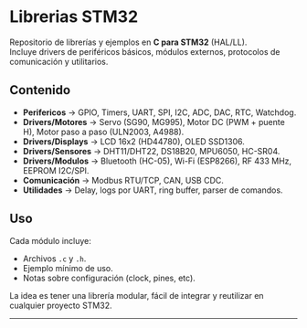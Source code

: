 # Librerias STM32

Repositorio de librerías y ejemplos en **C para STM32** (HAL/LL).  
Incluye drivers de periféricos básicos, módulos externos, protocolos de comunicación y utilitarios.

## Contenido

- **Perifericos** → GPIO, Timers, UART, SPI, I2C, ADC, DAC, RTC, Watchdog.  
- **Drivers/Motores** → Servo (SG90, MG995), Motor DC (PWM + puente H), Motor paso a paso (ULN2003, A4988).  
- **Drivers/Displays** → LCD 16x2 (HD44780), OLED SSD1306.  
- **Drivers/Sensores** → DHT11/DHT22, DS18B20, MPU6050, HC-SR04.  
- **Drivers/Modulos** → Bluetooth (HC-05), Wi-Fi (ESP8266), RF 433 MHz, EEPROM I2C/SPI.  
- **Comunicación** → Modbus RTU/TCP, CAN, USB CDC.  
- **Utilidades** → Delay, logs por UART, ring buffer, parser de comandos.  

## Uso
Cada módulo incluye:
- Archivos `.c` y `.h`.  
- Ejemplo mínimo de uso.  
- Notas sobre configuración (clock, pines, etc).  

La idea es tener una librería modular, fácil de integrar y reutilizar en cualquier proyecto STM32.

---
